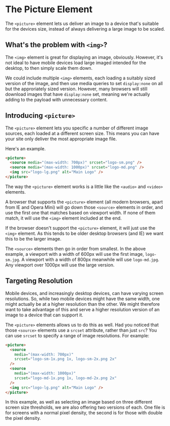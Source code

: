 # The Picture Element

The `<picture>` element lets us deliver an image to a device that's suitable for the devices size, instead of always delivering a large image to be scaled.

## What's the problem with `<img>`?

The `<img>` element is great for displaying an image, obviously. However, it's not ideal to have mobile devices load large imaged intended for the desktop, to then simply scale them down.

We could include multiple `<img>` elements, each loading a suitably sized version of the image, and then use media queries to set `display:none` on all but the approriately sized version. However, many browsers will still download images that have `display:none` set, meaning we're actually adding to the payload with unnecessary content.

## Introducing `<picture>`

The `<picture>` element lets you specific a number of different image sources, each loaded at a different screen size. This means you can have your site only deliver the most appropriate image file.

Here's an example.

```HTML
<picture>
  <source media="(max-width: 700px)" srcset="logo-sm.png" />
  <source media="(max-width: 1000px)" srcset="logo-md.png" />
  <img src="logo-lg.png" alt="Main Logo" />
</picture>
```

The way the `<picture>` element works is a little like the `<audio>` and `<video>` elements.

A browser that supports the `<picture>` element (all modern browsers, apart from IE and Opera Mini) will go down those `<source>` elements in order, and use the first one that matches based on viewport width. If none of them match, it will use the `<img>` element included at the end.

If the browser doesn't support the `<picture>` element, it will just use the `<img>` element. As this tends to be older desktop browsers (and IE) we want this to be the larger image.

The `<source>` elements then go in order from smallest. In the above example, a viewport with a width of 600px will use the first image, `logo-sm.jpg`. A viewport with a width of 800px meanwhile will use `logo-md.jpg`. Any viewport over 1000px will use the large version.

## Targeting Resolution

Mobile devices, and increasingly desktop devices, can have varying screen resolutions. So, while two mobile devices might have the same width, one might actually be at a higher resolution than the other. We might therefore want to take advantage of this and serve a higher resolution version of an image to a device that can support it.

The `<picture>` elements allows us to do this as well. Had you noticed that those `<source>` elements use a `srcset` attribute, rather than just `src`? You can use `srcset` to specify a range of image resolutions. For example:

```html
<picture>
  <source
    media="(max-width: 700px)"
    srcset="logo-sm-1x.png 1x, logo-sm-2x.png 2x"
  />
  <source
    media="(max-width: 1000px)"
    srcset="logo-md-1x.png 1x, logo-md-2x.png 2x"
  />
  <img src="logo-lg.png" alt="Main Logo" />
</picture>
```

In this example, as well as selecting an image based on three different screen size thresholds, we are also offering two versions of each. One file is for screens with a normal pixel density, the second is for those with double the pixel density.
